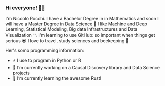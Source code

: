 ### Hi everyone! :honeybee::smiley:

I'm Niccolò Rocchi. I have a Bachelor Degree in in Mathematics and soon I will have a Master Degree in Data Science :dizzy:
I like Machine and Deep Learning, Statistical Modeling, Big data Infrastructures and Data Visualization :part_alternation_mark:
I'm learning to use GitHub: so important when things get serious :sunglasses:
I love to travel, study sciences and beekeeping :green_heart:

Her's somo programming information:
- :zap: I use to program in Python or R
- 🔭 I’m currently working on a Causal Discovery library and Data Science projects
- 🌱 I’m currently learning the awesome Rust!

